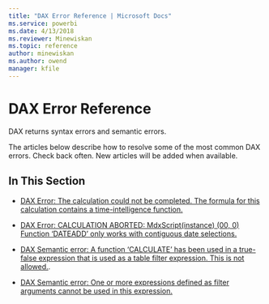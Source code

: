 ```yaml
---
title: "DAX Error Reference | Microsoft Docs"
ms.service: powerbi
ms.date: 4/13/2018
ms.reviewer: Minewiskan
ms.topic: reference
author: minewiskan
ms.author: owend
manager: kfile
---
```

# DAX Error Reference
DAX returns syntax errors and semantic errors.  
  
The articles below describe how to resolve some of the most common DAX errors. Check back often. New articles will be added when available.  
  
## In This Section  

- [
DAX Error: The calculation could not be completed. The formula for this calculation contains a time-intelligence function.](dax-error-the-calculation-could-not-be-completed.md)
  
-   [DAX Error: CALCULATION ABORTED: MdxScript&#40;instance&#41; &#40;00, 0&#41; Function ‘DATEADD’ only works with contiguous date selections.](dax-error-calculation-aborted.md)  
  
-   [DAX Semantic error: A function ‘CALCULATE’ has been used in a true-false expression that is used as a table filter expression. This is not allowed.](dax-semantic-error-calculate-has-been-used-in-a-true-false-expression.md).  
  
- [DAX Semantic error: One or more expressions defined as filter arguments cannot be used in this expression. ](dax-semantic-error-filter-arguments-cannot-be-used-in-this-expression.md)